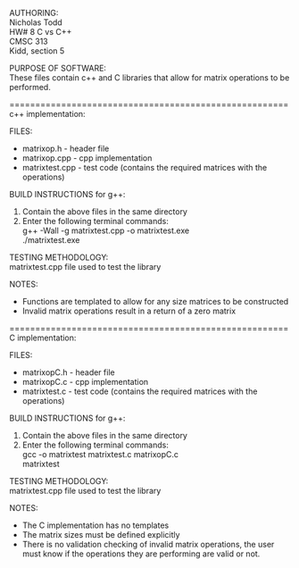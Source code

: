 AUTHORING:<br>
Nicholas Todd<br>
HW# 8 C vs C++<br>
CMSC 313<br>
Kidd, section 5

PURPOSE OF SOFTWARE:<br>
These files contain c++ and C libraries that allow for matrix operations to be performed.

======================================================
c++ implementation:

FILES:
- matrixop.h - header file
- matrixop.cpp - cpp implementation
- matrixtest.cpp - test code (contains the required matrices with the operations)

BUILD INSTRUCTIONS for g++:
1. Contain the above files in the same directory
2. Enter the following terminal commands:<br>
g++ -Wall -g matrixtest.cpp -o matrixtest.exe<br>
./matrixtest.exe

TESTING METHODOLOGY:<br>
matrixtest.cpp file used to test the library

NOTES:
- Functions are templated to allow for any size matrices to be constructed
- Invalid matrix operations result in a return of a zero matrix

======================================================
C implementation:

FILES:
- matrixopC.h - header file
- matrixopC.c - cpp implementation
- matrixtest.c - test code (contains the required matrices with the operations)

BUILD INSTRUCTIONS for g++:
1. Contain the above files in the same directory
2. Enter the following terminal commands:<br>
gcc -o matrixtest matrixtest.c matrixopC.c<br>
matrixtest<br>

TESTING METHODOLOGY:<br>
matrixtest.cpp file used to test the library

NOTES:
- The C implementation has no templates
- The matrix sizes must be defined explicitly
- There is no validation checking of invalid matrix operations, the user must know if the operations they are performing are valid or not.

